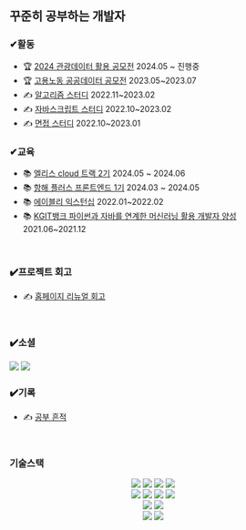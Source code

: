  ## 꾸준히 공부하는 개발자
  
 ### ✔활동
 <ul>
   <li>🏆 <a href="https://www.2024tourapi.com/">2024 관광데이터 활용 공모전</a> 2024.05 ~ 진행중 </li>
  <li>🏆 <a href="https://github.com/public-data-Competition/public-data-competition.git">고용노동 공공데이터 공모전</a> 2023.05~2023.07</li>
  <li>✍️ <a href="https://github.com/AlgorismTest/coding-test-study">알고리즘 스터디</a> 2022.11~2023.02</li>
  <li>✍️ <a href="https://github.com/fe-book-study/modern-javascript-deep-dive">자바스크립트 스터디</a> 2022.10~2023.02</li>
  <li>✍️ <a href="https://github.com/interview-study-front/frontend-interview-question">면접 스터디</a> 2022.10~2023.01</li>
</ul>

 ### ✔교육
 <ul>
   <li>📚 <a href="#">엘리스 cloud 트랙 2기</a> 2024.05 ~ 2024.06 </li>
   <li>📚 <a href="https://github.com/Readme-Monster/readme-monster">항해 플러스 프론트엔드 1기</a> 2024.03 ~ 2024.05 </li>
   <li>📚 <a href="https://github.com/lee-ji-hong/frontend-mission">에이블리 익스턴십</a> 2022.01~2022.02</li>
   <li>📚 <a href="https://github.com/lee-ji-hong/homin_team">KGIT뱅크 파이썬과 자바를 연계한 머신러닝 활용 개발자 양성</a> 2021.06~2021.12</li>
</ul>
  
<br>

### ✔️프로젝트 회고
<ul>
  <li>✍️ <a href="https://coding-ocean.tistory.com/106">홈페이지 리뉴얼 회고</a></li>
</ul>

<br>
  
### ✔️소셜
  <a href="mailto:zhffktkdlekghjsxk@gmail.com"><img src="https://img.shields.io/badge/Email-EA4335?style=for-the-badge-square&logo=Gmail&logoColor=white"/></a>
  <a href="https://coding-ocean.tistory.com/"><img src="https://img.shields.io/badge/Blog-20C997?style=for-the-badge-square&logo=Blog&logoColor=white"/></a>

### ✔️기록
<ul>
  <li>✍️ <a href="https://bold-spell-0a8.notion.site/febe8f662de647a19a42dc8a10c19e87?pvs=4">공부 흔적</a></li>
</ul>

<br>
  
 ### 기술스택

<div align=center> 
  <img src="https://img.shields.io/badge/html5-E34F26?style=for-the-badge&logo=html5&logoColor=white"/>
  <img src="https://img.shields.io/badge/css-1572B6?style=for-the-badge&logo=css3&logoColor=white"/>
  <img src="https://img.shields.io/badge/javascript-F7DF1E?style=for-the-badge&logo=javascript&logoColor=black"> 
  <img src="https://img.shields.io/badge/typescript-3178C6?style=for-the-badge&logo=typescript&logoColor=white"/>
 <br>

  <img src="https://img.shields.io/badge/react.js-61DAFB?style=for-the-badge&logo=react&logoColor=black"/>
  <img src="https://img.shields.io/badge/next.js-000000?style=for-the-badge&logo=next.js&logoColor=white"/>
  <img src="https://img.shields.io/badge/vue.js-4FC08D?style=for-the-badge&logo=vue.js&logoColor=white"/>
  <img src="https://img.shields.io/badge/nuxt.js-00DC82?style=for-the-badge&logo=nuxt.js&logoColor=white"/>
  <br>

  <img src="https://img.shields.io/badge/postgresql-4169E1?style=for-the-badge&logo=postgresql&logoColor=white"/>
  <img src="https://img.shields.io/badge/firebase-FFCA28?style=for-the-badge&logo=firebase&logoColor=black"/>
  <br>
  
  <img src="https://img.shields.io/badge/github-181717?style=for-the-badge&logo=github&logoColor=white"/>
  <img src="https://img.shields.io/badge/git-F05032?style=for-the-badge&logo=git&logoColor=white"/>
  <br>
</div>


